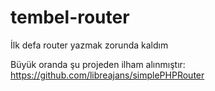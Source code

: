 # tembel-router
İlk defa router yazmak zorunda kaldım

Büyük oranda şu projeden ilham alınmıştır: https://github.com/libreajans/simplePHPRouter
